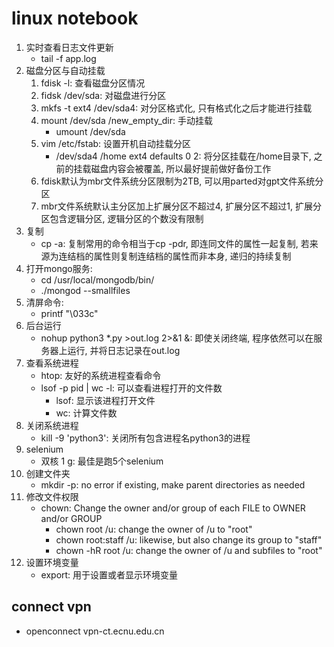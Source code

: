 # linux notebook
1. 实时查看日志文件更新
    * tail -f app.log
2. 磁盘分区与自动挂载
    1. fdisk -l: 查看磁盘分区情况
    2. fidsk /dev/sda: 对磁盘进行分区
    3. mkfs -t ext4 /dev/sda4: 对分区格式化, 只有格式化之后才能进行挂载
    4. mount /dev/sda /new_empty_dir: 手动挂载
        * umount /dev/sda
    5. vim /etc/fstab: 设置开机自动挂载分区
        * /dev/sda4 /home ext4 defaults 0 2: 将分区挂载在/home目录下, 之前的挂载磁盘内容会被覆盖, 所以最好提前做好备份工作
    6. fdisk默认为mbr文件系统分区限制为2TB, 可以用parted对gpt文件系统分区
    7. mbr文件系统默认主分区加上扩展分区不超过4, 扩展分区不超过1, 扩展分区包含逻辑分区, 逻辑分区的个数没有限制
3. 复制
    * cp -a: 复制常用的命令相当于cp -pdr, 即连同文件的属性一起复制, 若来源为连结档的属性则复制连结档的属性而非本身, 递归的持续复制
4. 打开mongo服务:
    * cd /usr/local/mongodb/bin/
    * ./mongod --smallfiles
5. 清屏命令:
    * printf "\033c"
6. 后台运行
    * nohup python3 *.py >out.log 2>&1 &: 即使关闭终端, 程序依然可以在服务器上运行, 并将日志记录在out.log
7. 查看系统进程
    * htop: 友好的系统进程查看命令
    * lsof -p pid | wc -l: 可以查看进程打开的文件数
        * lsof: 显示该进程打开文件
        * wc: 计算文件数
8. 关闭系统进程
    * kill -9 'python3': 关闭所有包含进程名python3的进程
9. selenium
    * 双核 1 g: 最佳是跑5个selenium
10. 创建文件夹
    * mkdir -p: no error if existing, make parent directories as needed
11. 修改文件权限
    * chown: Change the owner and/or group of each FILE to OWNER and/or GROUP
        * chown root /u: change the owner of /u to "root"
        * chown root:staff /u: likewise, but also change its group to "staff"
        * chown -hR root /u: change the owner of /u and subfiles to "root"
12. 设置环境变量
    * export: 用于设置或者显示环境变量
## connect vpn
* openconnect vpn-ct.ecnu.edu.cn